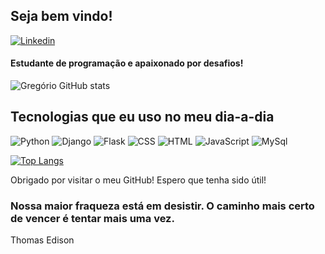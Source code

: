 


## Seja bem vindo! 

[![Linkedin](https://img.shields.io/badge/LinkedIn-0077B5?style=for-the-badge&logo=linkedin&logoColor=white)](https://www.linkedin.com/in/gregorio-silva-11b7b246/)

#### Estudante de programação e apaixonado por desafios!

![Gregório GitHub stats](https://github-readme-stats.vercel.app/api?username=DomGreg&show_icons=true&theme=radical)




## Tecnologias que eu uso no meu dia-a-dia


![Python](https://img.shields.io/badge/Python-3776AB?style=for-the-badge&logo=python&logoColor=white)
![Django](https://img.shields.io/badge/Django-092E20?style=for-the-badge&logo=django&logoColor=white)
![Flask](https://img.shields.io/badge/Flask-000000?style=for-the-badge&logo=flask&logoColor=white)
![CSS](https://img.shields.io/badge/CSS3-1572B6?style=for-the-badge&logo=css3&logoColor=white)
![HTML](https://img.shields.io/badge/HTML5-E34F26?style=for-the-badge&logo=html5&logoColor=white)
![JavaScript](https://img.shields.io/badge/JavaScript-323330?style=for-the-badge&logo=javascript&logoColor=F7DF1E)
![MySql](https://img.shields.io/badge/MySQL-00000F?style=for-the-badge&logo=mysql&logoColor=white)

[![Top Langs](https://github-readme-stats.vercel.app/api/top-langs/?username=DomGreg&layout=compact)](https://github.com/DomGreg/github-readme-stats)

Obrigado por visitar o meu GitHub! Espero que tenha sido útil!

### Nossa maior fraqueza está em desistir. O caminho mais certo de vencer é tentar mais uma vez.
Thomas Edison
